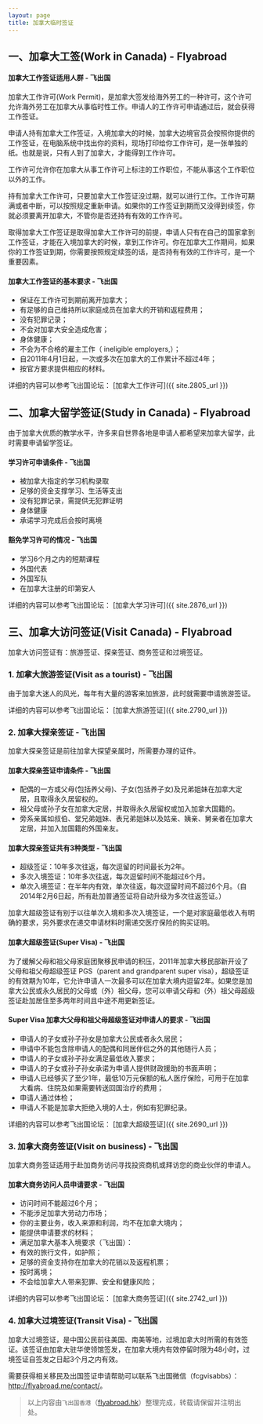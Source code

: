 ```yaml
---
layout: page
title: 加拿大临时签证
---
```


## 一、加拿大工签(Work in Canada) - Flyabroad ##

#### 加拿大工作签证适用人群 - 飞出国 ####

加拿大工作许可(Work Permit)，是加拿大签发给海外劳工的一种许可，这个许可允许海外劳工在加拿大从事临时性工作。申请人的工作许可申请通过后，就会获得工作签证。

申请人持有加拿大工作签证，入境加拿大的时候，加拿大边境官员会按照你提供的工作签证，在电脑系统中找出你的资料，现场打印给你工作许可，是一张单独的纸。也就是说，只有人到了加拿大，才能得到工作许可。

工作许可允许你在加拿大从事工作许可上标注的工作职位，不能从事这个工作职位以外的工作。

持有加拿大工作许可，只要加拿大工作签证没过期，就可以进行工作。工作许可期满或者中断，可以按照规定重新申请。如果你的工作签证到期而又没得到续签，你就必须要离开加拿大，不管你是否还持有有效的工作许可。

取得加拿大工作签证是取得加拿大工作许可的前提，申请人只有在自己的国家拿到工作签证，才能在入境加拿大的时候，拿到工作许可。你在加拿大工作期间，如果你的工作签证到期，你需要按照规定续签的话，是否持有有效的工作许可，是一个重要因素。

#### 加拿大工作签证的基本要求 - 飞出国 ####

 - 保证在工作许可到期前离开加拿大；
 - 有足够的自己维持所以家庭成员在加拿大的开销和返程费用；
 - 没有犯罪记录；
 - 不会对加拿大安全造成危害；
 - 身体健康；
 - 不会为不合格的雇主工作（ ineligible employers,）；
 - 自2011年4月1日起，一次或多次在加拿大的工作累计不超过4年；
 - 按官方要求提供相应的材料。

详细的内容可以参考飞出国论坛： [加拿大工作许可]({{ site.2805_url }})

## 二、加拿大留学签证(Study in Canada) - Flyabroad ##

由于加拿大优质的教学水平，许多来自世界各地是申请人都希望来加拿大留学，此时需要申请留学签证。

#### 学习许可申请条件 - 飞出国 ####

- 被加拿大指定的学习机构录取
- 足够的资金支撑学习、生活等支出
- 没有犯罪记录，需提供无犯罪证明
- 身体健康
- 承诺学习完成后会按时离境

#### 豁免学习许可的情况 - 飞出国 ####

- 学习6个月之内的短期课程
- 外国代表
- 外国军队
- 在加拿大注册的印第安人

详细的内容可以参考飞出国论坛： [加拿大学习许可]({{ site.2876_url }})

## 三、加拿大访问签证(Visit Canada) - Flyabroad ##

加拿大访问签证有：旅游签证、探亲签证、商务签证和过境签证。

### 1. 加拿大旅游签证(Visit as a tourist) - 飞出国 ###

由于加拿大迷人的风光，每年有大量的游客来加旅游，此时就需要申请旅游签证。

详细的内容可以参考飞出国论坛： [加拿大旅游签证]({{ site.2790_url }})

### 2. 加拿大探亲签证 - 飞出国 ###

加拿大探亲签证是前往加拿大探望亲属时，所需要办理的证件。

#### 加拿大探亲签证申请条件 - 飞出国 ####

- 配偶的一方或父母(包括养父母)、子女(包括养子女)及兄弟姐妹在加拿大定居，且取得永久居留权的。
- 祖父母或孙子女在加拿大定居，并取得永久居留权或加入加拿大国籍的。
- 旁系亲属如叔伯、堂兄弟姐妹、表兄弟姐妹以及姑亲、姨亲、舅亲者在加拿大定居，并加入加国籍的外国亲友。

#### 加拿大探亲签证共有3种类型 - 飞出国  ####

- 超级签证：10年多次往返，每次逗留的时间最长为2年。
- 多次入境签证：10年多次往返，每次逗留时间不能超过6个月。
- 单次入境签证：在半年内有效，单次往返，每次逗留时间不超过6个月。（自2014年2月6日起，所有赴加普通签证将自动升级为多次往返签证。）

加拿大超级签证有别于以往单次入境和多次入境签证，一个是对家庭最低收入有明确的要求，另外要求在递交申请材料时需递交医疗保险的购买证明。

#### 加拿大超级签证(Super Visa) - 飞出国 ####

为了缓解父母和祖父母家庭团聚移民申请的积压，2011年加拿大移民部新开设了父母和祖父母超级签证 PGS（parent and grandparent super visa），超级签证的有效期为10年，它允许申请人一次最多可以在加拿大境内逗留2年。如果您是加拿大公民或永久居民的父母或（外）祖父母，您可以申请父母和（外）祖父母超级签证赴加居住至多两年时间且中途不用更新签证。

#### Super Visa 加拿大父母和祖父母超级签证对申请人的要求 - 飞出国 ####

- 申请人的子女或孙子孙女是加拿大公民或者永久居民；
- 申请中不能包含除申请人的配偶和同居伴侣之外的其他随行人员；
- 申请人的子女或孙子孙女满足最低收入要求；
- 申请人的子女或孙子孙女承诺为申请人提供财政援助的书面声明；
- 申请人已经够买了至少1年，最低10万元保额的私人医疗保险，可用于在加拿大看病、住院及如果需要转送回国治疗的费用；
- 申请人通过体检；
- 申请人不能是加拿大拒绝入境的人士，例如有犯罪纪录。

详细的内容可以参考飞出国论坛： [加拿大超级签证]({{ site.2690_url }})

### 3. 加拿大商务签证(Visit on business) - 飞出国 ###

加拿大商务签证适用于赴加商务访问寻找投资商机或拜访您的商业伙伴的申请人。

#### 加拿大商务访问人员申请要求 - 飞出国   ####

- 访问时间不能超过6个月；
- 不能涉足加拿大劳动力市场；
- 你的主要业务，收入来源和利润，均不在加拿大境内；
- 能提供申请要求的材料；
- 满足加拿大基本入境要求（飞出国）：
 -  有效的旅行文件，如护照；
 -  足够的资金支持你在加拿大的花销以及返程机票；
 -  按时离境；
 -  不会给加拿大人带来犯罪、安全和健康风险；

详细的内容可以参考飞出国论坛： [加拿大商务签证]({{ site.2742_url }})

### 4. 加拿大过境签证(Transit Visa) - 飞出国 ###

加拿大过境签证，是中国公民前往美国、南美等地，过境加拿大时所需的有效签证。该签证由加拿大驻华使领馆签发，在加拿大境内有效停留时限为48小时，过境签证自签发之日起3个月之内有效。

需要获得相关移民及出国签证申请帮助可以联系飞出国微信（fcgvisabbs）： <a href="http://flyabroad.me/contact" target="_blank">http://flyabroad.me/contact/</a>。

> 以上内容由`飞出国香港`（<a href="http://flyabroad.hk/" target="_blank">flyabroad.hk</a>）整理完成，转载请保留并注明出处。
